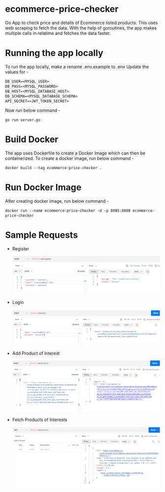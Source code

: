 # ecommerce-price-checker
Go App to check price and details of Ecommerce listed products.
This uses web scraping to fetch the data. With the help of goroutines, the app makes multiple calls in relatime and fetches the data faster.

# Running the app locally
To run the app locally, 
make a rename .env.example to .env
Update the values for - 
```
DB_USER=<MYSQL_USER>
DB_PASS=<MYSQL_PASSWORD>
DB_HOST=<MYSQL_DATABASE_HOST>
DB_SCHEMA=<MYSQL_DATABASE_SCHEMA>
API_SECRET=<JWT_TOKEN_SECRET>
``` 

Now run below command -
```
go run server.go
```

# Build Docker
The app uses Dockerfile to create a Docker Image which can then be containerized.
To create a docker image, run below command -
```
docker build --tag ecommerce-price-checker .
```

# Run Docker Image
After creating docker image, run below command -
```
docker run --name ecommerce-price-checker -d -p 8085:8000 ecommerce-price-checker
```

# Sample Requests

- Register

    <img src="docs\user_create.png" width="500">
- Login

    <img src="docs\user_login.png" width="500">
- Add Product of Interest

    <img src="docs\add_products.png" width="500">
- Fetch Products of Interests

    <img src="docs\fetch_products.png" width="500">